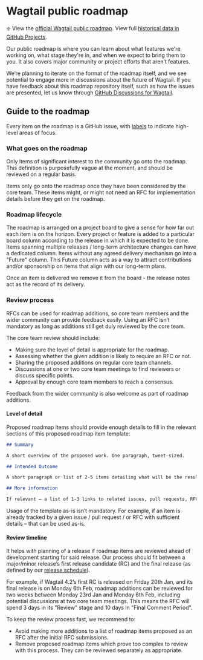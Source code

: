 # Wagtail public roadmap

:sparkle: View the [official Wagtail public roadmap](https://wagtail.org/roadmap/). View full [historical data in GitHub Projects](https://github.com/orgs/wagtail/projects/16).

Our public roadmap is where you can learn about what features we're working on, what stage they're in, and when we expect to bring them to you. It also covers major community or project efforts that aren’t features.

We’re planning to iterate on the format of the roadmap itself, and we see potential to engage more in discussions about the future of Wagtail. If you have feedback about this roadmap repository itself, such as how the issues are presented, let us know through [GitHub Discussions for Wagtail](https://github.com/wagtail/wagtail/discussions).

## Guide to the roadmap

Every item on the roadmap is a GitHub issue, with [labels](https://github.com/wagtail/roadmap/labels) to indicate high-level areas of focus.

### What goes on the roadmap

Only items of significant interest to the community go onto the roadmap. This definition is purposefully vague at the moment, and should be reviewed on a regular basis.

Items only go onto the roadmap once they have been considered by the core team. These items might, or might not need an RFC for implementation details before they get on the roadmap.

### Roadmap lifecycle

The roadmap is arranged on a project board to give a sense for how far out each item is on the horizon. Every project or feature is added to a particular board column according to the release in which it is expected to be done. Items spanning multiple releases / long-term architecture changes can have a dedicated column. Items without any agreed delivery mechanism go into a "Future" column. This Future column acts as a way to attract contributions and/or sponsorship on items that align with our long-term plans.

Once an item is delivered we remove it from the board - the release notes act as the record of its delivery.

### Review process

RFCs can be used for roadmap additions, so core team members and the wider community can provide feedback easily. Using an RFC isn’t mandatory as long as additions still get duly reviewed by the core team.

The core team review should include:

- Making sure the level of detail is appropriate for the roadmap.
- Assessing whether the given addition is likely to require an RFC or not.
- Sharing the proposed additions on regular core team channels.
- Discussions at one or two core team meetings to find reviewers or discuss specific points.
- Approval by enough core team members to reach a consensus.

Feedback from the wider community is also welcome as part of roadmap additions.

#### Level of detail

Proposed roadmap items should provide enough details to fill in the relevant sections of this proposed roadmap item template:

```markdown
## Summary

A short overview of the proposed work. One paragraph, tweet-sized.

## Intended Outcome

A short paragraph or list of 2-5 items detailing what will be the result of this work.

## More information

If relevant – a list of 1-3 links to related issues, pull requests, RFCs, or other documentation.
```

Usage of the template as-is isn’t mandatory. For example, if an item is already tracked by a given issue / pull request / or RFC with sufficient details – that can be used as-is.

#### Review timeline

It helps with planning of a release if roadmap items are reviewed ahead of development starting for said release. Our process should fit between a major/minor release’s first release candidate (RC) and the final release (as defined by our [release schedule](https://github.com/wagtail/wagtail/wiki/release-schedule)).

For example, if Wagtail 4.2’s first RC is released on Friday 20th Jan, and its final release is on Monday 6th Feb, roadmap additions can be reviewed for two weeks between Monday 23rd Jan and Monday 6th Feb, including potential discussions at two core team meetings. This means the RFC will spend 3 days in its "Review" stage and 10 days in "Final Comment Period".

To keep the review process fast, we recommend to:

- Avoid making more additions to a list of roadmap items proposed as an RFC after the initial RFC submissions.
- Remove proposed roadmap items which prove too complex to review with this process. They can be reviewed separately as appropriate.
